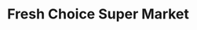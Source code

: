 ---
title: "Fresh Choice Super Market"
url: /gurgaon/fresh-choice-super-market/
shop: department store
---
